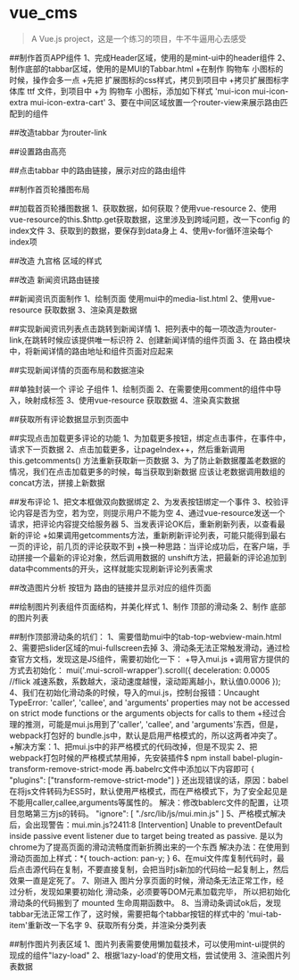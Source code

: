 # vue_cms

> A Vue.js project，这是一个练习的项目，牛不牛逼用心去感受

##制作首页APP组件
1、完成Header区域，使用的是mint-ui中的header组件
2、制作底部的tabbar区域，使用的是MUI的Tabbar.html
    +在制作 购物车 小图标的时候，操作会多一点
    +先把 扩展图标的css样式，拷贝到项目中
    +拷贝扩展图标字体库 ttf 文件，到项目中
    +为 购物车 小图标，添加如下样式 'mui-icon mui-icon-extra mui-icon-extra-cart'
3、要在中间区域放置一个router-view来展示路由匹配到的组件

##改造tabbar 为router-link

##设置路由高亮

##点击tabbar 中的路由链接，展示对应的路由组件

##制作首页轮播图布局

##加载首页轮播图数据
1、获取数据，如何获取？使用vue-resource
2、使用 vue-resource的this.$http.get获取数据，这里涉及到跨域问题，改一下config 的 index文件
3、获取到的数据，要保存到data身上
4、使用v-for循环渲染每个index项

##改造 九宫格 区域的样式

##改造 新闻资讯路由链接

##新闻资讯页面制作
1、绘制页面 使用mui中的media-list.html
2、使用vue-resource 获取数据
3、渲染真是数据

##实现新闻资讯列表点击跳转到新闻详情
1、把列表中的每一项改造为router-link,在跳转时候应该提供唯一标识符
2、创建新闻详情的组件页面
3、在 路由模块中，将新闻详情的路由地址和组件页面对应起来

##实现新闻详情的页面布局和数据渲染

##单独封装一个 评论 子组件
1、绘制页面
2、在需要使用comment的组件中导入，映射成标签
3、使用vue-resource 获取数据
4、渲染真实数据

##获取所有评论数据显示到页面中

##实现点击加载更多评论的功能
1、为加载更多按钮，绑定点击事件，在事件中，请求下一页数据
2、点击加载更多，让pageIndex++，然后重新调用this.getcomments()
方法重新获取新一页数据
3、为了防止新数据覆盖老数据的情况，我们在点击加载更多的时候，每当获取到新数据
应该让老数据调用数组的concat方法，拼接上新数据

##发布评论
1、把文本框做双向数据绑定
2、为发表按钮绑定一个事件
3、校验评论内容是否为空，若为空，则提示用户不能为空
4、通过vue-resource发送一个请求，把评论内容提交给服务器
5、当发表评论OK后，重新刷新列表，以查看最新的评论
+如果调用getcomments方法，重新刷新评论列表，可能只能得到最右一页的评论，前几页的评论获取不到
+换一种思路：当评论成功后，在客户端，手动拼接一个最新的评论对象，然后调用数据的
unshift方法，把最新的评论追加到data中comments的开头，这样就能实现刷新评论列表需求

##改造图片分析 按钮为 路由的链接并显示对应的组件页面

##绘制图片列表组件页面结构，并美化样式
1、制作 顶部的滑动条
2、制作 底部的图片列表

##制作顶部滑动条的坑们：
1、需要借助mui中的tab-top-webview-main.html
2、需要把slider区域的mui-fullscreen去掉
3、滑动条无法正常触发滑动，通过检查官方文档，发现这是JS组件，需要初始化一下：
    +导入mui.js
    +调用官方提供的方式去初始化：
    mui('.mui-scroll-wrapper').scroll({
    	deceleration: 0.0005 //flick 减速系数，系数越大，滚动速度越慢，滚动距离越小，默认值0.0006
    });
4、我们在初始化滑动条的时候，导入的mui.js，控制台报错：Uncaught TypeError: 'caller', 'callee', and 'arguments' 
properties may not be accessed on strict mode functions or the arguments objects for calls to them
+经过合理的推测，可能是mui.js用到了'caller', 'callee', and 'arguments'东西，但是，webpack打包好的
bundle.js中，默认是启用严格模式的，所以这两者冲突了。
    +解决方案：1、把mui.js中的非严格模式的代码改掉，但是不现实
    2、把webpack打包时候的严格模式禁用掉，先安装插件$ npm install babel-plugin-transform-remove-strict-mode
    再.babelrc文件中添加以下内容即可
    {
      "plugins": ["transform-remove-strict-mode"]
    }
    还出现错误的话，原因：babel在将js文件转码为ES5时，默认使用严格模式，而在严格模式下，为了安全起见是不能用caller,callee,arguments等属性的。
    解决：修改bablerc文件的配置，让项目忽略第三方js的转码。
    "ignore": [
        "./src/lib/js/mui.min.js"
    ]
5、严格模式解决后，会出现警告：mui.min.js?2411:8 [Intervention] Unable to preventDefault inside passive event listener due to target being treated as passive.
   是以为chrome为了提高页面的滑动流畅度而新折腾出来的一个东西
   解决办法：在使用到滑动页面加上样式：*{
                                     touch-action: pan-y;
                                 }
6、在mui文件库复制代码时，最后点击源代码在复制，不要直接复制，会把当时js新加的代码给一起复制上，然后效果一直是定死了。
7、刚进入 图片分享页面的时候，滑动条无法正常工作，经过分析，发现如果要初始化 滑动条，必须要等DOM元素加载完毕，
所以把初始化滑动条的代码搬到了 mounted 生命周期函数中。
8、当滑动条调试ok后，发现tabbar无法正常工作了，这时候，需要把每个tabbar按钮的样式中的 'mui-tab-item'重新改一下名字
9、获取所有分类，并渲染分类列表

##制作图片列表区域
1、图片列表需要使用懒加载技术，可以使用mint-ui提供的现成的组件"lazy-load"
2、根据‘lazy-load’的使用文档，尝试使用
3、渲染图片列表数据